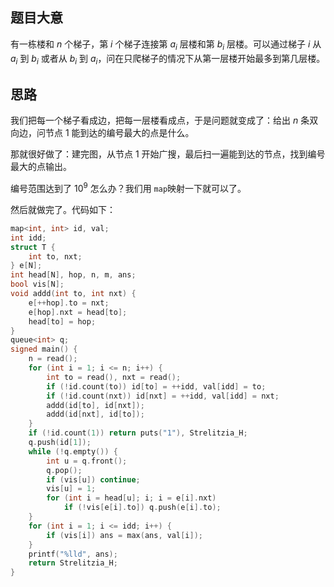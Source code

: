 ## 题目大意

有一栋楼和 $n$ 个梯子，第 $i$ 个梯子连接第 $a_i$ 层楼和第 $b_i$ 层楼。可以通过梯子 $i$ 从 $a_i$ 到 $b_i$ 或者从 $b_i$ 到 $a_i$，问在只爬梯子的情况下从第一层楼开始最多到第几层楼。

## 思路

我们把每一个梯子看成边，把每一层楼看成点，于是问题就变成了：给出 $n$ 条双向边，问节点 $1$ 能到达的编号最大的点是什么。

那就很好做了：建完图，从节点 $1$ 开始广搜，最后扫一遍能到达的节点，找到编号最大的点输出。

编号范围达到了 $10^9$ 怎么办？我们用 `map`映射一下就可以了。

然后就做完了。代码如下：

```cpp
map<int, int> id, val;
int idd;
struct T {
	int to, nxt;
} e[N];
int head[N], hop, n, m, ans;
bool vis[N];
void addd(int to, int nxt) {
	e[++hop].to = nxt;
	e[hop].nxt = head[to];
	head[to] = hop;
}
queue<int> q;
signed main() {
	n = read();
	for (int i = 1; i <= n; i++) {
		int to = read(), nxt = read();
		if (!id.count(to)) id[to] = ++idd, val[idd] = to;
		if (!id.count(nxt)) id[nxt] = ++idd, val[idd] = nxt;
		addd(id[to], id[nxt]);
		addd(id[nxt], id[to]);
	}
	if (!id.count(1)) return puts("1"), Strelitzia_H;
	q.push(id[1]);
	while (!q.empty()) {
		int u = q.front();
		q.pop();
		if (vis[u]) continue;
		vis[u] = 1;
		for (int i = head[u]; i; i = e[i].nxt)
			if (!vis[e[i].to]) q.push(e[i].to);
	}
	for (int i = 1; i <= idd; i++) {
		if (vis[i]) ans = max(ans, val[i]);
	}
	printf("%lld", ans);
	return Strelitzia_H;
}
```